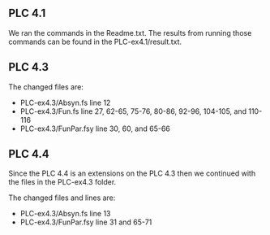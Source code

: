 ## PLC 4.1
We ran the commands in the Readme.txt. The results from running those commands can be 
found in the PLC-ex4.1/result.txt.

## PLC 4.3
The changed files are:
- PLC-ex4.3/Absyn.fs line 12
- PLC-ex4.3/Fun.fs line 27, 62-65, 75-76, 80-86, 92-96, 104-105, and 110-116
- PLC-ex4.3/FunPar.fsy line 30, 60, and 65-66

## PLC 4.4
Since the PLC 4.4 is an extensions on the PLC 4.3 then we continued with the files in the PLC-ex4.3 folder.

The changed files and lines are:
- PLC-ex4.3/Absyn.fs line 13
- PLC-ex4.3/FunPar.fsy line 31 and 65-71